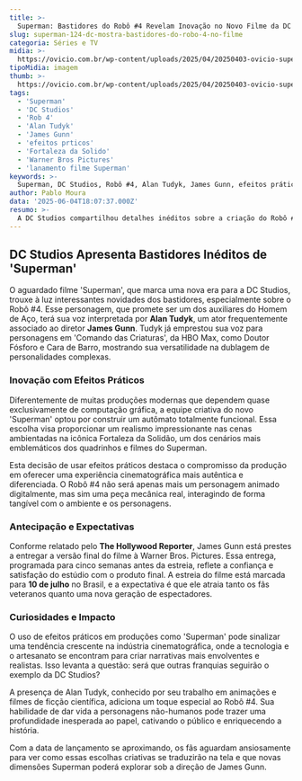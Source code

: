 ```yaml
---
title: >-
  Superman: Bastidores do Robô #4 Revelam Inovação no Novo Filme da DC
slug: superman-124-dc-mostra-bastidores-do-robo-4-no-filme
categoria: Séries e TV
midia: >-
  https://ovicio.com.br/wp-content/uploads/2025/04/20250403-ovicio-superman-dc-studios-2.jpg
tipoMidia: imagem
thumb: >-
  https://ovicio.com.br/wp-content/uploads/2025/04/20250403-ovicio-superman-dc-studios-2.jpg
tags:
  - 'Superman'
  - 'DC Studios'
  - 'Rob 4'
  - 'Alan Tudyk'
  - 'James Gunn'
  - 'efeitos prticos'
  - 'Fortaleza da Solido'
  - 'Warner Bros Pictures'
  - 'lanamento filme Superman'
keywords: >-
  Superman, DC Studios, Robô #4, Alan Tudyk, James Gunn, efeitos práticos, Fortaleza da Solidão, Warner Bros. Pictures, lançamento filme Superman
author: Pablo Moura
data: '2025-06-04T18:07:37.000Z'
resumo: >-
  A DC Studios compartilhou detalhes inéditos sobre a criação do Robô #4 em 'Superman', com a voz de Alan Tudyk. A produção destaca o compromisso com efeitos práticos para enriquecer a experiência cinematográfica.
---
```


## DC Studios Apresenta Bastidores Inéditos de 'Superman'

O aguardado filme 'Superman', que marca uma nova era para a DC Studios, trouxe à luz interessantes novidades dos bastidores, especialmente sobre o Robô #4. Esse personagem, que promete ser um dos auxiliares do Homem de Aço, terá sua voz interpretada por **Alan Tudyk**, um ator frequentemente associado ao diretor **James Gunn**. Tudyk já emprestou sua voz para personagens em 'Comando das Criaturas', da HBO Max, como Doutor Fósforo e Cara de Barro, mostrando sua versatilidade na dublagem de personalidades complexas.

### Inovação com Efeitos Práticos

Diferentemente de muitas produções modernas que dependem quase exclusivamente de computação gráfica, a equipe criativa do novo 'Superman' optou por construir um autômato totalmente funcional. Essa escolha visa proporcionar um realismo impressionante nas cenas ambientadas na icônica Fortaleza da Solidão, um dos cenários mais emblemáticos dos quadrinhos e filmes do Superman.

Esta decisão de usar efeitos práticos destaca o compromisso da produção em oferecer uma experiência cinematográfica mais autêntica e diferenciada. O Robô #4 não será apenas mais um personagem animado digitalmente, mas sim uma peça mecânica real, interagindo de forma tangível com o ambiente e os personagens.

### Antecipação e Expectativas

Conforme relatado pelo **The Hollywood Reporter**, James Gunn está prestes a entregar a versão final do filme à Warner Bros. Pictures. Essa entrega, programada para cinco semanas antes da estreia, reflete a confiança e satisfação do estúdio com o produto final. A estreia do filme está marcada para **10 de julho** no Brasil, e a expectativa é que ele atraia tanto os fãs veteranos quanto uma nova geração de espectadores.

### Curiosidades e Impacto

O uso de efeitos práticos em produções como 'Superman' pode sinalizar uma tendência crescente na indústria cinematográfica, onde a tecnologia e o artesanato se encontram para criar narrativas mais envolventes e realistas. Isso levanta a questão: será que outras franquias seguirão o exemplo da DC Studios?

A presença de Alan Tudyk, conhecido por seu trabalho em animações e filmes de ficção científica, adiciona um toque especial ao Robô #4. Sua habilidade de dar vida a personagens não-humanos pode trazer uma profundidade inesperada ao papel, cativando o público e enriquecendo a história.

Com a data de lançamento se aproximando, os fãs aguardam ansiosamente para ver como essas escolhas criativas se traduzirão na tela e que novas dimensões Superman poderá explorar sob a direção de James Gunn.